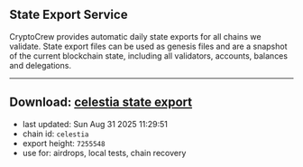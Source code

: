 ## State Export Service
CryptoCrew provides automatic daily state exports for all chains we validate. State export files can be used as genesis files and are a snapshot of the current blockchain state, including all validators, accounts, balances and delegations.

---
**Download: [celestia state export](https://dl-eu2.ccvalidators.com/SERVICE/celestia/celestia_export_7255548.json)**
---

- last updated: Sun Aug 31 2025 11:29:51
- chain id: `celestia`
- export height: `7255548`
- use for: airdrops, local tests, chain recovery
